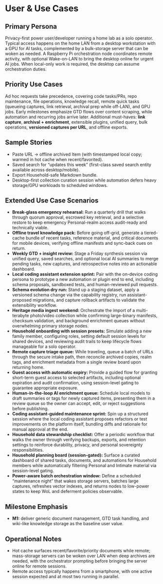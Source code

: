 # User & Use Cases

## Primary Persona
Privacy-first power user/developer running a home lab as a solo operator. Typical access happens on the home LAN from a desktop workstation with a GPU for AI tasks, complemented by a bulk-storage server that can be woken as needed. A Raspberry Pi orchestration node coordinates remote activity, with optional Wake-on-LAN to bring the desktop online for urgent AI jobs. When local-only work is required, the desktop can assume orchestration duties.

## Priority Use Cases
Ad hoc requests take precedence, covering code tasks/PRs, repo maintenance, file operations, knowledge recall, remote quick tasks (queueing captures, link retrieval, archival prep while off-LAN), and GPU jobs. Early milestones emphasize GTD flows over content scraping, while automation and recurring jobs arrive later. Additional must-haves: **link capture**, **archival + enrichment**, extensible plugins, unified query, bulk operations, **versioned captures per URL**, and offline exports.

## Sample Stories
- Paste URL → offline archived Item (with timestamped local copy; warmed in hot cache when recent/favorited).
- Saved search for “updates this week” (first-class saved search entity available across desktop/mobile).
- Export Household-safe Markdown bundle.
- Desktop-first collection curation session while automation defers heavy storage/GPU workloads to scheduled windows.

## Extended Use Case Scenarios
- **Break-glass emergency rehearsal:** Run a quarterly drill that walks through quorum approval, escrowed key retrieval, and a selective restore to keep emergency Personal-realm access audit-ready and technically viable.
- **Offline travel knowledge pack:** Before going off-grid, generate a tiered-cache bundle of recent tasks, reference material, and critical documents for mobile devices, verifying offline manifests and sync-back cues on return.
- **Weekly GTD + insight review:** Stage a Friday synthesis session via unified query, saved searches, and optional local AI summaries to merge pending tasks, new captures, and retrospective notes into an actionable dashboard.
- **Local coding assistant extension sprint:** Pair with the on-device coding persona to prototype a new automation or plugin end to end, including schema proposals, sandboxed tests, and human-reviewed pull requests.
- **Schema evolution dry run:** Stand up a staging dataset, apply a versioned schema change via the capability registry, run assistant-proposed migrations, and capture rollback artifacts to validate the extensibility workflow.
- **Heritage media ingest weekend:** Orchestrate the import of a multi-terabyte photo/video collection while confirming large-binary manifests, checksum validation, and background enrichment queues without overwhelming primary storage nodes.
- **Household onboarding with session presets:** Simulate adding a new family member, configuring roles, setting default session levels for shared devices, and reviewing audit trails to keep lifecycle flows manageable for a solo operator.
- **Remote capture triage queue:** While traveling, queue a batch of URLs through the secure intake path, then reconcile archived copies, realm tags, and enrichment metadata from a single review board upon returning home.
- **Guest access with automatic expiry:** Provide a guided flow for granting short-term guest access to selected artifacts, including optional expiration and audit confirmation, using session-level gating to guarantee appropriate exposure.
- **Human-in-the-loop AI enrichment queue:** Schedule local models to draft summaries or tags for newly captured items, presenting them in a review queue so the owner can accept, edit, or reject suggestions before publishing.
- **Coding assistant-guided maintenance sprint:** Spin up a structured session where the local coding assistant proposes refactors or test improvements on the platform itself, bundling diffs and rationale for manual approval at the end.
- **Household data stewardship checklist:** Offer a periodic workflow that walks the owner through verifying backups, exports, and retention settings to reinforce durability, privacy, and personal sovereignty responsibilities.
- **Household planning board (session-gated):** Surface a curated dashboard of shared tasks, documents, and automations for Household members while automatically filtering Personal and Intimate material via session-level gating.
- **Power-aware batch orchestration window:** Define a scheduled “maintenance night” that wakes storage servers, batches large captures, refreshes vector indexes, and returns nodes to low-power states to keep WoL and deferment policies observable.

## Milestone Emphasis
- **M1:** deliver generic document management, GTD task handling, and wiki-like knowledge storage as the baseline user value.

## Operational Notes
- Hot cache surfaces recent/favorite/priority documents while remote; mass-storage servers can be woken over LAN when deep archives are needed, with the orchestrator prompting before bringing the server online for remote sessions.
- Remote access typically happens from a smartphone, with one active session expected and at most two running in parallel.
